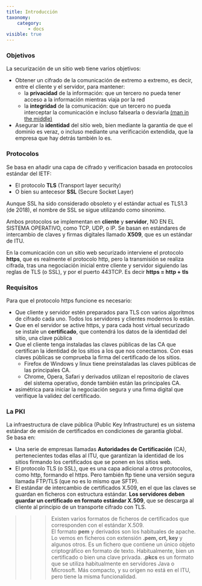 ```yaml
---
title: Introducción
taxonomy:
    category:
        - docs
visible: true
---
```


### Objetivos
La securización de un sitio web tiene varios objetivos:
* Obtener un cifrado de la comunicación de extremo a extremo, es decir, entre el cliente y el servidor, para mantener:
	*  la **privacidad** de la información: que un tercero no pueda tener acceso a la información mientras viaja por la red
	*  la **integridad** de la comunicación: que un tercero no pueda interceptar la comunicación e incluso falsearla o desviarla [(man in the middle)](https://es.wikipedia.org/wiki/Ataque_de_intermediario)
* Asegurar la **identidad** del sitio web, bien mediante la garantia de que el dominio es veraz, o incluso mediante una verificación extendida, que la empresa que hay detrás también lo es.

### Protocolos
Se basa en añadir una capa de cifrado y verificacion basada en protocolos estándar del IETF:
* El protocolo **TLS** (Transport layer security)
* O bien su antecesor **SSL** (Secure Socket Layer)

Aunque SSL ha sido considerado obsoleto y el estándar actual es TLS1.3 (de 2018), el nombre de SSL se sigue utilizando como sinonimo.

Ambos protocolos se implementan en **cliente** y **servidor**, NO EN EL SISTEMA OPERATIVO, como TCP, UDP, o IP.
Se basan en estándares de intercambio de claves y firmas digitales llamado **X509**, que es un estándar de ITU.

En la comunicación con un sitio web securizado interviene el protocolo **https**, que es realmente el protocolo http, pero la transmisión se realiza cifrada, tras una negociación inicial entre cliente y servidor siguiendo las reglas de TLS (o SSL), y por el puerto 443TCP.
Es decir **https = http + tls**

### Requisitos
Para que el protocolo https funcione es necesario:
* Que cliente y servidor estén preparados para TLS con varios algoritmos de cifrado cada uno. Todos los servidores y clientes modernos lo están.
* Que en el servidor se active https, y para cada host virtual securizado se instale un **certificado**, que contendrá los datos de la identidad del sitio, una clave pública 
* Que el cliente tenga instaladas las claves públicas de las CA que certifican la identidad de los sitios a los que nos conectamos. Con esas claves públicas se comprueba la firma del certificado de los sitios.
    * Firefox de Windows y linux tiene preinstaladas las claves públicas de las principales CA.
    * Chrome, Opera, Safari y derivados utilizan el repositorio de claves del sistema operativo, donde también están las principales CA.
* asimétrica para iniciar la negociación segura y una firma digital que verifique la validez del certificado.

### La PKI
La infraestructura de clave pública (Public Key Infrastructure) es un sistema estándar de emisión de certificados en condiciones de garantia global.  
Se basa en:
* Una serie de empresas llamadas **Autoridades de Certificación** (CA), pertenecientes todas ellas al ITU, que garantizan la identidad de los sitios firmando los certificados que se ponen en los sitios web.
* El protocolo TLS (o SSL), que es una capa adicional a otros protocolos, como http, formando el https. Pero también ftp tiene una versión segura llamada FTP/TLS (que no es lo mismo que SFTP).
* El estándar de intercambio de certificados X.509, en el que las claves se guardan en ficheros con estructura estándar. **Los servidores deben guardar un certificado en formato estándar X.509**, que se descarga al cliente al principio de un transporte cifrado con TLS.  

>>> Existen varios formatos de ficheros de certificados que corresponden con el estándar X.509.  
>>> El formato **pem** y derivados son los habituales de apache. Lo vemos en ficheros con extensión **.pem, crt, key** y algunos otros. Es un fichero que contiene un único objeto criptográfico en formato de texto. Habitualmente, bien un certificado o bien una clave privada.
>>> **.pkcs** es un formato que se utiliza habitualmente en servidores Java o Microsoft. Más compacto, y su origen no está en el ITU, pero tiene la misma funcionalidad.

